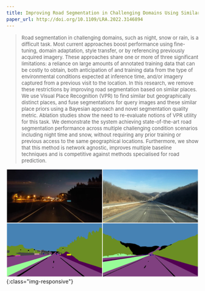 ```yaml
---
title: Improving Road Segmentation in Challenging Domains Using Similar Place Priors
paper_url: http://doi.org/10.1109/LRA.2022.3146894
---
```


> <font size="2">Road segmentation in challenging domains, such as night, snow or rain, is a difficult task. Most current approaches boost performance using fine-tuning, domain adaptation, style transfer, or by referencing previously acquired imagery. These approaches share one or more of three significant limitations: a reliance on large amounts of annotated training data that can be costly to obtain, both anticipation of and training data from the type of environmental conditions expected at inference time, and/or imagery captured from a previous visit to the location. In this research, we remove these restrictions by improving road segmentation based on similar places. We use Visual Place Recognition (VPR) to find similar but geographically distinct places, and fuse segmentations for query images and these similar place priors using a Bayesian approach and novel segmentation quality metric. Ablation studies show the need to re-evaluate notions of VPR utility for this task. We demonstrate the system achieving state-of-the-art road segmentation performance across multiple challenging condition scenarios including night time and snow, without requiring any prior training or previous access to the same geographical locations. Furthermore, we show that this method is network agnostic, improves multiple baseline techniques and is competitive against methods specialised for road prediction. </font>

![Semantically similar but geographically separate places from WildDash](/assets/images/similar_place_eg.PNG){:class="img-responsive"}
<!-- [[WildDash](https://wilddash.cc/)] [Semantically similar but geographically separate places from WildDash] -->
